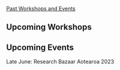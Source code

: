 [Past Workshops and Events](past)

## Upcoming Workshops


## Upcoming Events

Late June: Research Bazaar Aotearoa 2023
